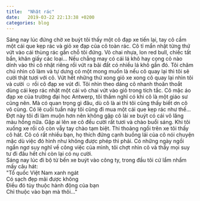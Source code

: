 ```yaml
---
title:  "Nhặt rác"
date:   2019-03-22 22:13:38 +0200
categories: blog
---
```

Sáng nay lúc đứng chờ xe buýt tôi thấy một cô đạp xe tiến lại, tay cô cầm một cái que kẹp rác và giỏ xe đạp của cô toàn rác. Cô tỉ mẩn nhặt từng thứ vứt vào cái thùng rác gần chỗ tôi đứng. Vỏ chai nhựa, lon red bull, chiếc tất bẩn, khăn giấy các loại... Nếu chẳng may có cái lá khô hay cọng cỏ nào dính vào thì cô nhặt riêng rồi vứt ra bãi đất có nhiều lá khô gần đó. Tôi chăm chú nhìn cô làm và tự dưng có một mong muốn là nếu cô quay lại thì tôi sẽ cười thật tươi với cô. Vứt hết những thứ xong giỏ xe xong cô quay lại nhìn tôi và cười :relaxed: rồi cô đạp xe vút đi. Tôi nhìn theo dáng cô nhanh thoăn thoắt dùng cái kẹp rác nhặt một cái vỏ chai vứt vào giỏ trong tích tắc. Cô mặc áo đạp xe của trường đại học Antwerp, tôi thầm nghĩ có khi cô là một giáo sư cũng nên. Mà có quan trọng gì đâu, dù cô là ai thì tôi cũng thấy biết ơn cô vô cùng. Có lẽ cuối tuần này tôi cũng đi mua một cái que kẹp rác như thế...
Đợt này tôi đi làm muộn hơn nên không gặp cô lái xe buýt có cái vô lăng màu hồng nữa. Gặp ai lên xe cô đều cười rất tươi và chào buổi sáng. Khi tôi xuống xe rồi cô còn vẫy tay chào tạm biệt. Thi thoảng ngồi trên xe tôi thấy cô hát. Cô có rất nhiều bạn, họ thích đứng cạnh buồng lái của cô nói chuyện mặc dù việc đó hình như không được phép thì phải. Có những ngày ngồi ngẩn ngơ suy nghĩ về công việc của mình, tôi chợt nhìn cô và thấy mọi suy tư đi đâu hết chỉ còn lại có nụ cười.  
Sáng nay lúc đi bộ từ bến xe buýt vào công ty, trong đầu tôi cứ lẩm nhẩm mấy câu hát:  
"Tổ quốc Việt Nam xanh ngát  
Có sạch đẹp mãi được không  
Điều đó tùy thuộc hành động của bạn  
Chỉ thuộc vào bạn mà thôi..."
